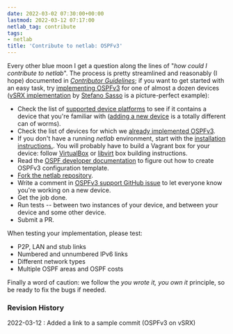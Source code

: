 ```yaml
---
date: 2022-03-02 07:30:00+00:00
lastmod: 2022-03-12 07:17:00
netlab_tag: contribute
tags:
- netlab
title: 'Contribute to netlab: OSPFv3'
---
```

Every other blue moon I get a question along the lines of "_how could I contribute to netlab_". The process is pretty streamlined and reasonably (I hope) documented in _[Contributor Guidelines](https://netsim-tools.readthedocs.io/en/latest/dev/guidelines.html)_; if you want to get started with an easy task, try [implementing OSPFv3](https://github.com/ipspace/netlab/issues/220) for one of almost a dozen devices ([vSRX implementation](https://github.com/ipspace/netlab/commit/9d22fef13e9df7021194d475b842cd9e1e426fda) by [Stefano Sasso](http://stefano.dscnet.org/about/) is a picture-perfect example):
<!--more-->
* Check the list of [supported device platforms](https://netsim-tools.readthedocs.io/en/latest/platforms.html) to see if it contains a device that you're familiar with ([adding a new device](https://netsim-tools.readthedocs.io/en/latest/dev/devices.html) is a totally different can of worms).
* Check the list of devices for which we [already implemented OSPFv3](https://netsim-tools.readthedocs.io/en/latest/module/ospf.html).
* If you don't have a running *netlab* environment, start with the [installation instructions.](https://netsim-tools.readthedocs.io/en/latest/install.html). You will probably have to build a Vagrant box for your device: follow [VirtualBox](https://netsim-tools.readthedocs.io/en/latest/labs/virtualbox.html) or [libvirt](https://netsim-tools.readthedocs.io/en/latest/labs/libvirt.html) box building instructions.
* Read the [OSPF developer documentation](https://netsim-tools.readthedocs.io/en/latest/dev/config/ospf.html) to figure out how to create OSPFv3 configuration template.
* [Fork the netlab repository](https://netsim-tools.readthedocs.io/en/latest/dev/guidelines.html).
* Write a comment in [OSPFv3 support GitHub issue](https://github.com/ipspace/netlab/issues/220) to let everyone know you're working on a new device.
* Get the job done.
* Run tests -- between two instances of your device, and between your device and some other device.
* Submit a PR.

When testing your implementation, please test:

* P2P, LAN and stub links
* Numbered and unnumbered IPv6 links
* Different network types
* Multiple OSPF areas and OSPF costs

Finally a word of caution: we follow the _you wrote it, you own it_ principle, so be ready to fix the bugs if needed.

### Revision History

2022-03-12
: Added a link to a sample commit (OSPFv3 on vSRX)
